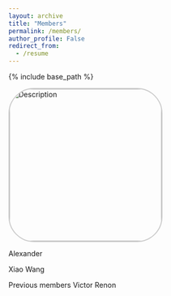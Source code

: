 ```yaml
---
layout: archive
title: "Members"
permalink: /members/
author_profile: False
redirect_from:
  - /resume
---
```


{% include base_path %}

<img src="/images/profile.jpg" alt="Description" style="border-radius: 50px; border: 2px solid #ccc; width: 300px;">

Alexander

Xiao Wang


Previous members
Victor Renon
